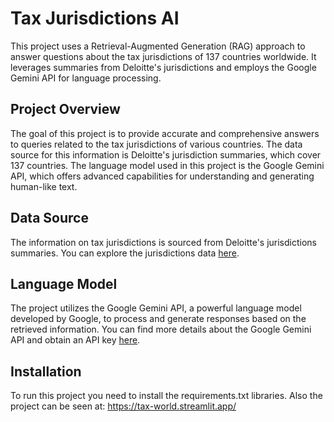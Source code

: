 # Tax Jurisdictions AI

This project uses a Retrieval-Augmented Generation (RAG) approach to answer questions about the tax jurisdictions of 137 countries worldwide. It leverages summaries from Deloitte's jurisdictions and employs the Google Gemini API for language processing.

## Project Overview

The goal of this project is to provide accurate and comprehensive answers to queries related to the tax jurisdictions of various countries. The data source for this information is Deloitte's jurisdiction summaries, which cover 137 countries. The language model used in this project is the Google Gemini API, which offers advanced capabilities for understanding and generating human-like text.

## Data Source

The information on tax jurisdictions is sourced from Deloitte's jurisdictions summaries. You can explore the jurisdictions data [here](https://dits.deloitte.com/#JurisdictionsList).

## Language Model

The project utilizes the Google Gemini API, a powerful language model developed by Google, to process and generate responses based on the retrieved information. You can find more details about the Google Gemini API and obtain an API key [here](https://ai.google.dev/gemini-api/docs/api-key?hl=pt-br).

## Installation

To run this project you need to install the requirements.txt libraries. Also the project can be seen at: https://tax-world.streamlit.app/
